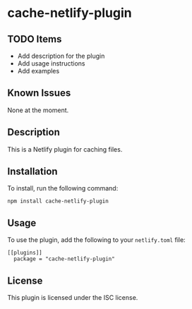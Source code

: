 # cache-netlify-plugin

## TODO Items
- Add description for the plugin
- Add usage instructions
- Add examples

## Known Issues
None at the moment.

## Description
This is a Netlify plugin for caching files. 

## Installation
To install, run the following command:
```
npm install cache-netlify-plugin
```

## Usage
To use the plugin, add the following to your `netlify.toml` file:
```
[[plugins]]
  package = "cache-netlify-plugin"
```

## License
This plugin is licensed under the ISC license.